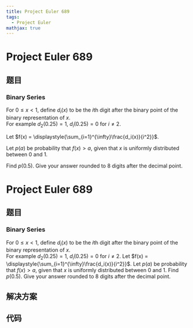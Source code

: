 ```yaml
---
title: Project Euler 689
tags:
  - Project Euler
mathjax: true
---
```

<escape><!-- more --></escape>
    
# Project Euler 689
## 题目
### Binary Series

For $0 \le x \lt 1$, define $d_i(x)$ to be the $i$th digit after the binary point of the binary representation of $x$.<br />
For example $d_2(0.25) = 1$, $d_i(0.25) = 0$ for $i \ne 2$.

Let $f(x) = \displaystyle{\sum_{i=1}^{\infty}\frac{d_i(x)}{i^2}}$.

Let $p(a)$ be probability that $f(x) \gt a$, given that $x$ is uniformly distributed between 0 and 1.

Find $p(0.5)$. Give your answer rounded to 8 digits after the decimal point.



# Project Euler 689
## 题目
### Binary Series

For $0 \le x \lt 1$, define $d_i(x)$ to be the $i$th digit after the binary point of the binary representation of $x$.<br>For example $d_2(0.25) = 1$, $d_i(0.25) = 0$ for $i \ne 2$.
Let $f(x) = \displaystyle{\sum_{i=1}^{\infty}\frac{d_i(x)}{i^2}}$.
Let $p(a)$ be probability that $f(x) \gt a$, given that $x$ is uniformly distributed between $0$ and $1$.
Find $p(0.5)$. Give your answer rounded to $8$ digits after the decimal point.


## 解决方案


## 代码


